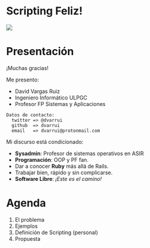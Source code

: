 
# Scripting Feliz!

![](../language/images/iloveruby.png)

# Presentación

¡Muchas gracias!

Me presento:
* David Vargas Ruiz
* Ingeniero Informático ULPGC
* Profesor FP Sistemas y Aplicaciones

```
Datos de contacto:
  twitter => @dvarrui
  github  => dvarrui
  email   => dvarrui@protonmail.com
```

Mi discurso está condicionado:
* **Sysadmin**: Profesor de sistemas operativos en ASIR
* **Programación**: OOP y PF fan.
* Dar a conocer **Ruby** más allá de Rails.
* Trabajar bien, rápido y sin complicarse.
* **Software Libre**: _¡Este es el camino!_

# Agenda

1. El problema
1. Ejemplos
1. Definición de Scripting (personal)
1. Propuesta
